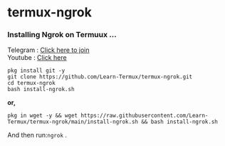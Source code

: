 # termux-ngrok

### Installing Ngrok on Termuux ...

Telegram : [Click here to join](https://t.me/termux_beginners)
<br>
Youtube   : [Click here](https://youtube.com/channel/UCBckc68X0TTRZqpuEqJcs1w)

```
pkg install git -y
git clone https://github.com/Learn-Termux/termux-ngrok.git
cd termux-ngrok
bash install-ngrok.sh
```
**or,**

```
pkg in wget -y && wget https://raw.githubusercontent.com/Learn-Termux/termux-ngrok/main/install-ngrok.sh && bash install-ngrok.sh
```
And then run:```ngrok``` .
